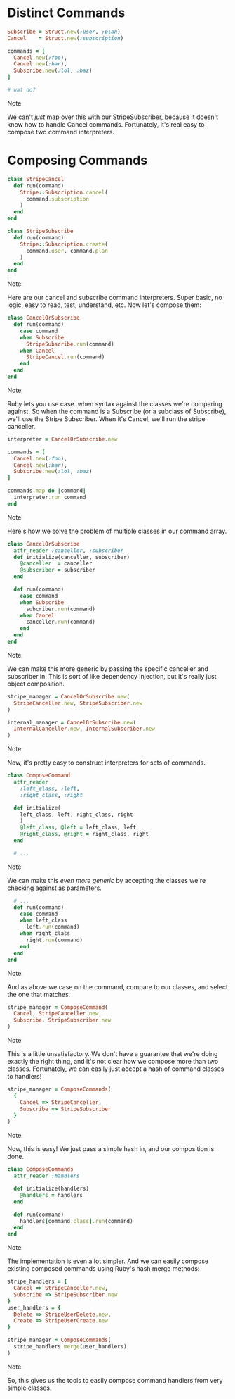 # Distinct Commands

```ruby
Subscribe = Struct.new(:user, :plan)
Cancel    = Struct.new(:subscription)

commands = [
  Cancel.new(:foo),
  Cancel.new(:bar),
  Subscribe.new(:lol, :baz)
]

# wat do?
```

Note:

We can't *just* map over this with our StripeSubscriber, because it doesn't
know how to handle Cancel commands. Fortunately, it's real easy to compose two
command interpreters.


# Composing Commands


```ruby
class StripeCancel
  def run(command)
    Stripe::Subscription.cancel(
      command.subscription
    )
  end
end

class StripeSubscribe
  def run(command)
    Stripe::Subscription.create(
      command.user, command.plan
    )
  end
end
```

Note:

Here are our cancel and subscribe command interpreters. Super basic, no logic,
easy to read, test, understand, etc. Now let's compose them:


```ruby
class CancelOrSubscribe
  def run(command)
    case command
    when Subscribe
      StripeSubscribe.run(command)
    when Cancel
      StripeCancel.run(command)
    end
  end
end
```

Note:

Ruby lets you use case..when syntax against the classes we're comparing against. So when the command is a Subscribe (or a subclass of Subscribe), we'll use the Stripe Subscriber. When it's Cancel, we'll run the stripe canceller.


```ruby
interpreter = CancelOrSubscribe.new

commands = [
  Cancel.new(:foo),
  Cancel.new(:bar),
  Subscribe.new(:lol, :baz)
]

commands.map do |command|
  interpreter.run command
end
```

Note:

Here's how we solve the problem of multiple classes in our command array.


```ruby
class CancelOrSubscribe
  attr_reader :canceller, :subscriber
  def initialize(canceller, subscriber)
    @canceller  = canceller
    @subscriber = subscriber
  end

  def run(command)
    case command
    when Subscribe
      subcriber.run(command)
    when Cancel
      canceller.run(command)
    end
  end
end
```

Note:

We can make this more generic by passing the specific canceller and subscriber
in. This is sort of like dependency injection, but it's really just object
composition.


```ruby
stripe_manager = CancelOrSubscribe.new(
  StripeCanceller.new, StripeSubscriber.new
)

internal_manager = CancelOrSubscribe.new(
  InternalCanceller.new, InternalSubscriber.new
)
```

Note:

Now, it's pretty easy to construct interpreters for sets of commands.


```ruby
class ComposeCommand
  attr_reader 
    :left_class, :left, 
    :right_class, :right

  def initialize(
    left_class, left, right_class, right
    )
    @left_class, @left = left_class, left
    @right_class, @right = right_class, right
  end

  # ...
```

Note:

We can make this *even more generic* by accepting the classes we're checking
against as parameters.


```ruby
  # ...
  def run(command)
    case command
    when left_class
      left.run(command)
    when right_class
      right.run(command)
    end
  end
end
```

Note:

And as above we case on the command, compare to our classes, and select the one
that matches.


```ruby
stripe_manager = ComposeCommand(
  Cancel, StripeCanceller.new,
  Subscribe, StripeSubscriber.new
)
```

Note:

This is a little unsatisfactory. We don't have a guarantee that we're doing exactly the right thing, and it's not clear how we compose more than two classes. Fortunately, we can easily just accept a hash of command classes to handlers!


```ruby
stripe_manager = ComposeCommands(
  {
    Cancel => StripeCanceller,
    Subscribe => StripeSubscriber
  }
)
```

Note:

Now, this is easy! We just pass a simple hash in, and our composition is done.


```ruby
class ComposeCommands
  attr_reader :handlers

  def initialize(handlers)
    @handlers = handlers
  end

  def run(command)
    handlers[command.class].run(command)
  end
end
```

Note:

The implementation is even a lot simpler. And we can easily compose existing composed commands using Ruby's hash merge methods:


```ruby
stripe_handlers = { 
  Cancel => StripeCanceller.new,
  Subscribe => StripeSubscriber.new 
}
user_handlers = {
  Delete => StripeUserDelete.new,
  Create => StripeUserCreate.new
}

stripe_manager = ComposeCommands(
  stripe_handlers.merge(user_handlers)
)
```

Note:

So, this gives us the tools to easily compose command handlers from very simple
classes.
